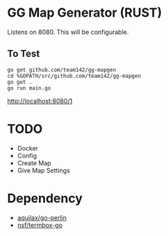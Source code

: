# GG Map Generator (RUST)


Listens on 8080. This will be configurable.

## To Test

```
go get github.com/team142/gg-mapgen
cd %GOPATH/src/github.com/team142/gg-mapgen
go get .
go run main.go
```

[http://localhost:8080/1](http://localhost:8080/1)

# TODO

+ Docker
+ Config
+ Create Map
+ Give Map Settings

# Dependency

+ [aquilax/go-perlin](github.com/aquilax/go-perlin)
+ [nsf/termbox-go](github.com/nsf/termbox-go)
